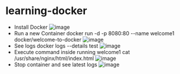 # learning-docker
- Install Docker
  ![image](https://github.com/luthfifahrizki/learning-docker/assets/171332945/af5286c5-f76a-40a6-96ad-158823f5b106)
- Run a new Container docker run -d -p 8080:80 --name welcome1 docker/welcome-to-docker
  ![image](https://github.com/luthfifahrizki/learning-docker/assets/171332945/fa56b3ae-9b30-4366-b6fa-c0a037517ab0)
- See logs docker logs --details test
  ![image](https://github.com/luthfifahrizki/learning-docker/assets/171332945/a2a4c973-2972-42a7-b40b-db4c5754884c)
- Execute command inside running welcome1 cat /usr/share/nginx/html/index.html
  ![image](https://github.com/luthfifahrizki/learning-docker/assets/171332945/d8be0e70-52a5-4b36-95af-9eb43388c507)
- Stop container and see latest logs
  ![image](https://github.com/luthfifahrizki/learning-docker/assets/171332945/44afa7eb-8d6c-44ad-aa64-7e5e1013f8d5)
